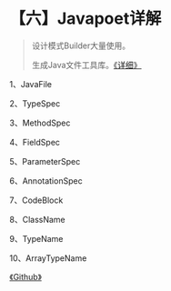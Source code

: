 # 【六】Javapoet详解

> 设计模式Builder大量使用。
>
>  生成Java文件工具库。[《详细》](https://juejin.im/entry/58fefebf8d6d810058a610de)

1、JavaFile 

2、TypeSpec 

3、MethodSpec 

4、FieldSpec 

5、ParameterSpec 

6、AnnotationSpec 

7、CodeBlock 

8、ClassName 

9、TypeName 

10、ArrayTypeName 



[《Github》](https://github.com/square/javapoet)